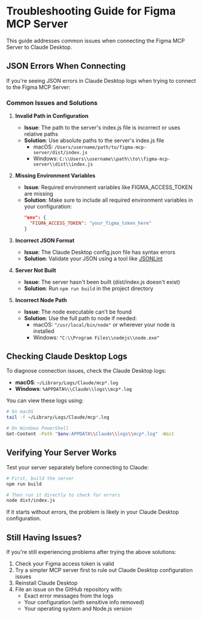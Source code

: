 # Troubleshooting Guide for Figma MCP Server

This guide addresses common issues when connecting the Figma MCP Server to Claude Desktop.

## JSON Errors When Connecting

If you're seeing JSON errors in Claude Desktop logs when trying to connect to the Figma MCP Server:

### Common Issues and Solutions

1. **Invalid Path in Configuration**
   - **Issue**: The path to the server's index.js file is incorrect or uses relative paths
   - **Solution**: Use absolute paths to the server's index.js file
     - macOS: `/Users/username/path/to/figma-mcp-server/dist/index.js`
     - Windows: `C:\\Users\\username\\path\\to\\figma-mcp-server\\dist\\index.js`

2. **Missing Environment Variables**
   - **Issue**: Required environment variables like FIGMA_ACCESS_TOKEN are missing
   - **Solution**: Make sure to include all required environment variables in your configuration:
     ```json
     "env": {
       "FIGMA_ACCESS_TOKEN": "your_figma_token_here"
     }
     ```

3. **Incorrect JSON Format**
   - **Issue**: The Claude Desktop config.json file has syntax errors
   - **Solution**: Validate your JSON using a tool like [JSONLint](https://jsonlint.com/)

4. **Server Not Built**
   - **Issue**: The server hasn't been built (dist/index.js doesn't exist)
   - **Solution**: Run `npm run build` in the project directory

5. **Incorrect Node Path**
   - **Issue**: The node executable can't be found
   - **Solution**: Use the full path to node if needed:
     - macOS: `"/usr/local/bin/node"` or wherever your node is installed
     - Windows: `"C:\\Program Files\\nodejs\\node.exe"`

## Checking Claude Desktop Logs

To diagnose connection issues, check the Claude Desktop logs:

- **macOS**: `~/Library/Logs/Claude/mcp*.log`
- **Windows**: `%APPDATA%\\Claude\\logs\\mcp*.log`

You can view these logs using:
```bash
# On macOS
tail -f ~/Library/Logs/Claude/mcp*.log

# On Windows PowerShell
Get-Content -Path "$env:APPDATA\\Claude\\logs\\mcp*.log" -Wait
```

## Verifying Your Server Works

Test your server separately before connecting to Claude:

```bash
# First, build the server
npm run build

# Then run it directly to check for errors
node dist/index.js
```

If it starts without errors, the problem is likely in your Claude Desktop configuration.

## Still Having Issues?

If you're still experiencing problems after trying the above solutions:

1. Check your Figma access token is valid
2. Try a simpler MCP server first to rule out Claude Desktop configuration issues
3. Reinstall Claude Desktop
4. File an issue on the GitHub repository with:
   - Exact error messages from the logs
   - Your configuration (with sensitive info removed)
   - Your operating system and Node.js version
